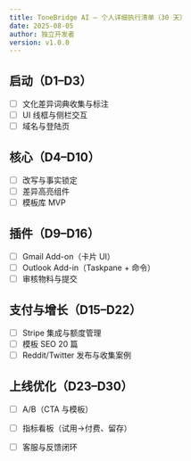 ```yaml
---
title: ToneBridge AI — 个人详细执行清单（30 天）
date: 2025-08-05
author: 独立开发者
version: v1.0.0
---
```


## 启动（D1–D3）

- [ ] 文化差异词典收集与标注
- [ ] UI 线框与侧栏交互
- [ ] 域名与登陆页

## 核心（D4–D10）

- [ ] 改写与事实锁定
- [ ] 差异高亮组件
- [ ] 模板库 MVP

## 插件（D9–D16）

- [ ] Gmail Add-on（卡片 UI）
- [ ] Outlook Add-in（Taskpane + 命令）
- [ ] 审核物料与提交

## 支付与增长（D15–D22）

- [ ] Stripe 集成与额度管理
- [ ] 模板 SEO 20 篇
- [ ] Reddit/Twitter 发布与收集案例

## 上线优化（D23–D30）

- [ ] A/B（CTA 与模板）
- [ ] 指标看板（试用→付费、留存）
- [ ] 客服与反馈闭环

